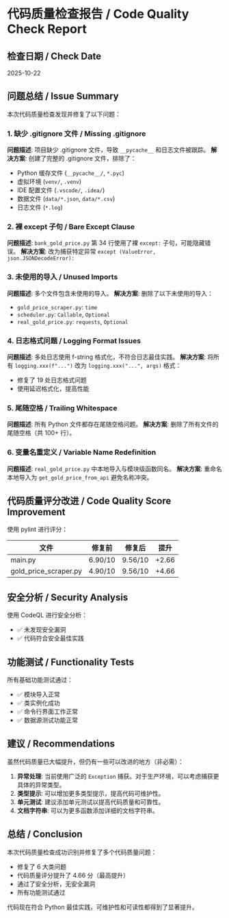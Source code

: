 # 代码质量检查报告 / Code Quality Check Report

## 检查日期 / Check Date
2025-10-22

## 问题总结 / Issue Summary

本次代码质量检查发现并修复了以下问题：

### 1. 缺少 .gitignore 文件 / Missing .gitignore
**问题描述**: 项目缺少 .gitignore 文件，导致 `__pycache__` 和日志文件被跟踪。
**解决方案**: 创建了完整的 .gitignore 文件，排除了：
- Python 缓存文件 (`__pycache__/`, `*.pyc`)
- 虚拟环境 (`venv/`, `.venv`)
- IDE 配置文件 (`.vscode/`, `.idea/`)
- 数据文件 (`data/*.json`, `data/*.csv`)
- 日志文件 (`*.log`)

### 2. 裸 except 子句 / Bare Except Clause
**问题描述**: `bank_gold_price.py` 第 34 行使用了裸 `except:` 子句，可能隐藏错误。
**解决方案**: 改为捕获特定异常 `except (ValueError, json.JSONDecodeError):`

### 3. 未使用的导入 / Unused Imports
**问题描述**: 多个文件包含未使用的导入。
**解决方案**: 删除了以下未使用的导入：
- `gold_price_scraper.py`: `time`
- `scheduler.py`: `Callable`, `Optional`
- `real_gold_price.py`: `requests`, `Optional`

### 4. 日志格式问题 / Logging Format Issues
**问题描述**: 多处日志使用 f-string 格式化，不符合日志最佳实践。
**解决方案**: 将所有 `logging.xxx(f"...")` 改为 `logging.xxx("...", args)` 格式：
- 修复了 19 处日志格式问题
- 使用延迟格式化，提高性能

### 5. 尾随空格 / Trailing Whitespace
**问题描述**: 所有 Python 文件都存在尾随空格问题。
**解决方案**: 删除了所有文件的尾随空格（共 100+ 行）。

### 6. 变量名重定义 / Variable Name Redefinition
**问题描述**: `real_gold_price.py` 中本地导入与模块级函数同名。
**解决方案**: 重命名本地导入为 `get_gold_price_from_api` 避免名称冲突。

## 代码质量评分改进 / Code Quality Score Improvement

使用 pylint 进行评分：

| 文件 | 修复前 | 修复后 | 提升 |
|------|--------|--------|------|
| main.py | 6.90/10 | 9.56/10 | +2.66 |
| gold_price_scraper.py | 4.90/10 | 9.56/10 | +4.66 |

## 安全分析 / Security Analysis

使用 CodeQL 进行安全分析：
- ✅ 未发现安全漏洞
- ✅ 代码符合安全最佳实践

## 功能测试 / Functionality Tests

所有基础功能测试通过：
- ✅ 模块导入正常
- ✅ 类实例化成功
- ✅ 命令行界面工作正常
- ✅ 数据源测试功能正常

## 建议 / Recommendations

虽然代码质量已大幅提升，但仍有一些可以改进的地方（非必需）：

1. **异常处理**: 当前使用广泛的 `Exception` 捕获。对于生产环境，可以考虑捕获更具体的异常类型。
2. **类型提示**: 可以增加更多类型提示，提高代码可维护性。
3. **单元测试**: 建议添加单元测试以提高代码质量和可靠性。
4. **文档字符串**: 可以为更多函数添加详细的文档字符串。

## 总结 / Conclusion

本次代码质量检查成功识别并修复了多个代码质量问题：
- 修复了 6 大类问题
- 代码质量评分提升了 4.66 分（最高提升）
- 通过了安全分析，无安全漏洞
- 所有功能测试通过

代码现在符合 Python 最佳实践，可维护性和可读性都得到了显著提升。

